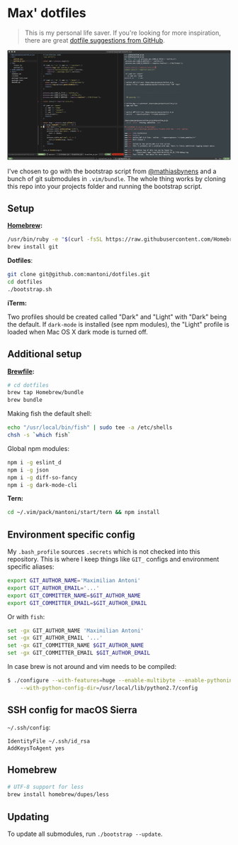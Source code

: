 # Max' dotfiles

> This is my personal life saver. If you're looking for more inspiration, there
are great [dotfile suggestions from GitHub][dotfiles].

<img src="screenshot.jpg">

I've chosen to go with the bootstrap script from [@mathiasbynens][] and a bunch
of git submodules in `.vim/bundle`. The whole thing works by cloning this repo
into your projects folder and running the bootstrap script.

## Setup

__[Homebrew][]:__

```bash
/usr/bin/ruby -e "$(curl -fsSL https://raw.githubusercontent.com/Homebrew/install/master/install)"
brew install git
```

__Dotfiles__:

```bash
git clone git@github.com:mantoni/dotfiles.git
cd dotfiles
./bootstrap.sh
```

__iTerm:__

Two profiles should be created called "Dark" and "Light" with "Dark" being the
default. If `dark-mode` is installed (see npm modules), the "Light" profile is
loaded when Mac OS X dark mode is turned off.

## Additional setup

__[Brewfile][]:__

```bash
# cd dotfiles
brew tap Homebrew/bundle
brew bundle
```

Making fish the default shell:

```bash
echo "/usr/local/bin/fish" | sudo tee -a /etc/shells
chsh -s `which fish`
```

Global npm modules:

```bash
npm i -g eslint_d
npm i -g json
npm i -g diff-so-fancy
npm i -g dark-mode-cli
```

__Tern:__

```bash
cd ~/.vim/pack/mantoni/start/tern && npm install
```

## Environment specific config

My `.bash_profile` sources `.secrets` which is not checked into this
repository. This is where I keep things like `GIT_` configs and environment
specific aliases:

```bash
export GIT_AUTHOR_NAME='Maximilian Antoni'
export GIT_AUTHOR_EMAIL='...'
export GIT_COMMITTER_NAME=$GIT_AUTHOR_NAME
export GIT_COMMITTER_EMAIL=$GIT_AUTHOR_EMAIL
```

Or with `fish`:

```bash
set -gx GIT_AUTHOR_NAME 'Maximilian Antoni'
set -gx GIT_AUTHOR_EMAIL '...'
set -gx GIT_COMMITTER_NAME $GIT_AUTHOR_NAME
set -gx GIT_COMMITTER_EMAIL $GIT_AUTHOR_EMAIL
```

In case brew is not around and vim needs to be compiled:

```bash
$ ./configure --with-features=huge --enable-multibyte --enable-pythoninterp \
    --with-python-config-dir=/usr/local/lib/python2.7/config
```

## SSH config for macOS Sierra

`~/.ssh/config`:

```
IdentityFile ~/.ssh/id_rsa
AddKeysToAgent yes
```

## Homebrew

```bash
# UTF-8 support for less
brew install homebrew/dupes/less
```

## Updating

To update all submodules, run `./bootstrap --update`.

[dotfiles]: http://dotfiles.github.com
[@mathiasbynens]: https://github.com/mathiasbynens/dotfiles
[Homebrew]: https://brew.sh
[Brewfile]: https://github.com/Homebrew/homebrew-bundle

